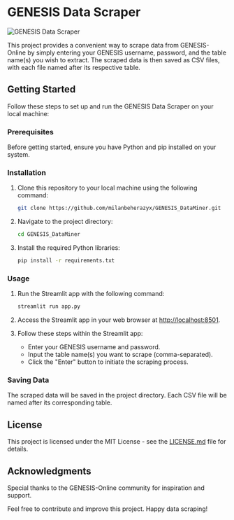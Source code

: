 # GENESIS Data Scraper

![GENESIS Data Scraper](https://your_image_url_here.com)

This project provides a convenient way to scrape data from GENESIS-Online by simply entering your GENESIS username, password, and the table name(s) you wish to extract. The scraped data is then saved as CSV files, with each file named after its respective table.

## Getting Started

Follow these steps to set up and run the GENESIS Data Scraper on your local machine:

### Prerequisites

Before getting started, ensure you have Python and pip installed on your system.

### Installation

1. Clone this repository to your local machine using the following command:

   ```bash
   git clone https://github.com/milanbeherazyx/GENESIS_DataMiner.git
   ```

2. Navigate to the project directory:

   ```bash
   cd GENESIS_DataMiner
   ```

3. Install the required Python libraries:

   ```bash
   pip install -r requirements.txt
   ```

### Usage

1. Run the Streamlit app with the following command:

   ```bash
   streamlit run app.py
   ```

2. Access the Streamlit app in your web browser at [http://localhost:8501](http://localhost:8501).

3. Follow these steps within the Streamlit app:
   - Enter your GENESIS username and password.
   - Input the table name(s) you want to scrape (comma-separated).
   - Click the "Enter" button to initiate the scraping process.

### Saving Data

The scraped data will be saved in the project directory. Each CSV file will be named after its corresponding table.

## License

This project is licensed under the MIT License - see the [LICENSE.md](LICENSE.md) file for details.

## Acknowledgments

Special thanks to the GENESIS-Online community for inspiration and support.

Feel free to contribute and improve this project. Happy data scraping!